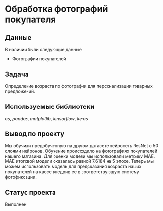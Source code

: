 # Обработка фотографий покупателя

## Данные
В наличии были следующие данные:
- Фотографии покупателей

## Задача
Определение возраста по фотографии для персонализации товарных предложений.

## Используемые библиотеки
*os*, *pandas*, *matplotlib*, *tensorflow*, *keras*

## Вывод по проекту
Мы обучили предобученную на другом датасете нейросеть ResNet с 50 слоями нейронов. Обучение происходило на фотографиях покупателей нашего магазина.
Для оценки модели мы использовали метрику MAE.
MAE итоговой модели оказалась равной 7.6184 на 5 эпохе.
Теперь мы можем использовать модель для предсказания возраста наших покупателей на кассе внедрив ее в соответствующую систему фотофиксации.

## Статус проекта
Выполнен.